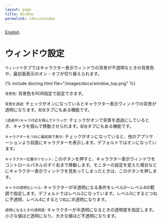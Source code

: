 ```yaml
---
layout: page
title: Window
permalink: /docs/window
---
```


[English](../en/docs/window)

# ウィンドウ設定

`ウィンドウ`タブではキャラクター表示ウィンドウの背景が不透明なときの背景色や、最前面表示のオン・オフが切り替えられます。

{% include docimg.html file="/images/docs/window_top.png" %}

`背景色`: 背景色をRGB指定で設定できます。

`背景を透過`: チェックがオンになっているとキャラクター表示ウィンドウの背景が透明になります。`配信`タブにもある機能です。

`(透過中)キャラ付近を掴んでドラッグ`: チェックがオンで背景を透過にしているとき、キャラを掴んで移動させられます。`配信`タブにもある機能です。

`キャラクターをつねに最前面で表示`: チェックがオンになっていると、他のアプリケーションより前面にキャラクターを表示します。デフォルトではオンになっています。

`キャラクター位置のリセット`: このボタンを押すと、キャラクター表示ウィンドウをコントロールパネルのすぐ右まで移動します。モニターの設定を変えた場合などにキャラクター表示ウィンドウを見失ってしまったときは、このボタンを押します。

`キャラの透明化レベル`: キャラクターが半透明になる条件をレベル0～レベル4の範囲で指定します。デフォルトではレベル2になっています。レベル0にするとつねに不透明、レベル4にするとつねに半透明になります。

`透明になるときの透明度`: キャラクターが半透明になるときの透明度を指定します。小さな値ほど透明になり、大きな値ほど不透明になります。
